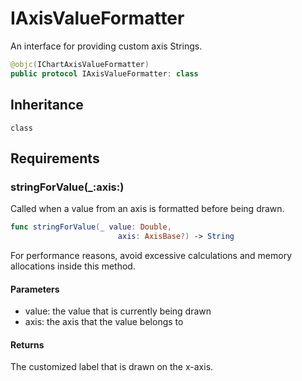 # IAxisValueFormatter

An interface for providing custom axis Strings.

``` swift
@objc(IChartAxisValueFormatter)
public protocol IAxisValueFormatter: class
```

## Inheritance

`class`

## Requirements

### stringForValue(\_:​axis:​)

Called when a value from an axis is formatted before being drawn.

``` swift
func stringForValue(_ value: Double,
                        axis: AxisBase?) -> String
```

For performance reasons, avoid excessive calculations and memory allocations inside this method.

#### Parameters

  - value: the value that is currently being drawn
  - axis: the axis that the value belongs to

#### Returns

The customized label that is drawn on the x-axis.

